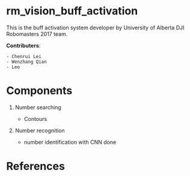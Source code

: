 # rm_vision_buff_activation
This is the buff activation system developer by University of Alberta DJI Robomasters 2017 team.

**Contributers**:

	- Chenrui Lei
	- Wenzhang Qian
	- Leo



# Components

1. Number searching
	- Contours

2. Number recognition
	- number identification with CNN done



# References




